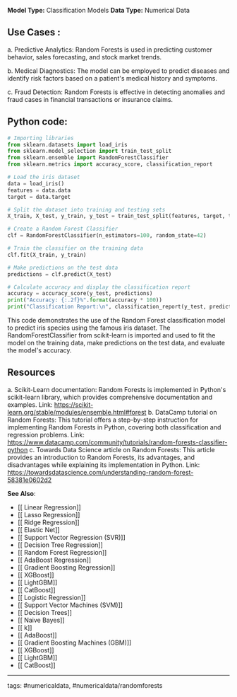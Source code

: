 **Model Type:**  Classification Models
**Data Type:**  Numerical Data

## Use Cases :

a. Predictive Analytics: Random Forests is used in predicting customer behavior, sales forecasting, and stock market trends.

b. Medical Diagnostics: The model can be employed to predict diseases and identify risk factors based on a patient's medical history and symptoms.

c. Fraud Detection: Random Forests is effective in detecting anomalies and fraud cases in financial transactions or insurance claims.


## Python code: 

```python
# Importing libraries
from sklearn.datasets import load_iris
from sklearn.model_selection import train_test_split
from sklearn.ensemble import RandomForestClassifier
from sklearn.metrics import accuracy_score, classification_report

# Load the iris dataset
data = load_iris()
features = data.data
target = data.target

# Split the dataset into training and testing sets
X_train, X_test, y_train, y_test = train_test_split(features, target, test_size=0.3, random_state=42)

# Create a Random Forest Classifier
clf = RandomForestClassifier(n_estimators=100, random_state=42)

# Train the classifier on the training data
clf.fit(X_train, y_train)

# Make predictions on the test data
predictions = clf.predict(X_test)

# Calculate accuracy and display the classification report
accuracy = accuracy_score(y_test, predictions)
print("Accuracy: {:.2f}%".format(accuracy * 100))
print("Classification Report:\n", classification_report(y_test, predictions))
```

This code demonstrates the use of the Random Forest classification model to predict iris species using the famous iris dataset. The RandomForestClassifier from scikit-learn is imported and used to fit the model on the training data, make predictions on the test data, and evaluate the model's accuracy.


## Resources

a. Scikit-Learn documentation: Random Forests is implemented in Python's scikit-learn library, which provides comprehensive documentation and examples.
Link: https://scikit-learn.org/stable/modules/ensemble.html#forest
b. DataCamp tutorial on Random Forests:
This tutorial offers a step-by-step instruction for implementing Random Forests in Python, covering both classification and regression problems.
Link: https://www.datacamp.com/community/tutorials/random-forests-classifier-python
c. Towards Data Science article on Random Forests:
This article provides an introduction to Random Forests, its advantages, and disadvantages while explaining its implementation in Python.
Link: https://towardsdatascience.com/understanding-random-forest-58381e0602d2

**See Also**:

- [[ Linear Regression]]
- [[ Lasso Regression]]
- [[ Ridge Regression]]
- [[ Elastic Net]]
- [[ Support Vector Regression (SVR)]]
- [[ Decision Tree Regression]]
- [[ Random Forest Regression]]
- [[ AdaBoost Regression]]
- [[ Gradient Boosting Regression]]
- [[ XGBoost]]
- [[ LightGBM]]
- [[ CatBoost]]
- [[ Logistic Regression]]
- [[ Support Vector Machines (SVM)]]
- [[ Decision Trees]]
- [[ Naive Bayes]]
- [[ k]]
- [[ AdaBoost]]
- [[ Gradient Boosting Machines (GBM)]]
- [[ XGBoost]]
- [[ LightGBM]]
- [[ CatBoost]]

---
tags: #numericaldata, #numericaldata/randomforests
